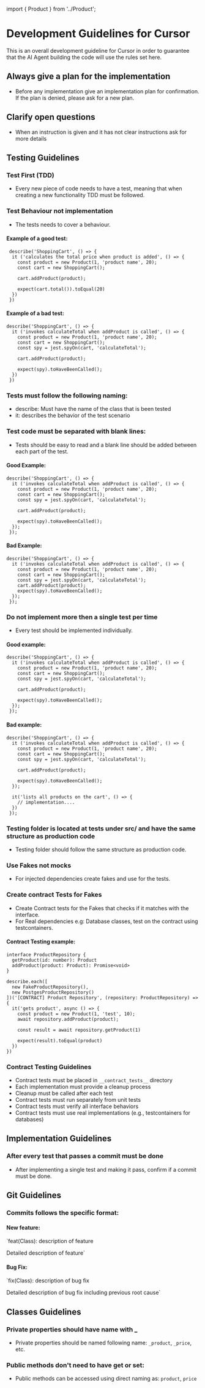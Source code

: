 import { Product } from '../Product';
# Development Guidelines for Cursor  

This is an overall development guideline for Cursor in order to guarantee that the AI Agent building the code will use the rules set here. 


## Always give a plan for the implementation

- Before any implementation give an implementation plan for confirmation. If the plan is denied, please ask for a new plan. 

## Clarify open questions 

- When an instruction is given and it has not clear instructions ask for more details

## Testing Guidelines 

### Test First (TDD)
- Every new piece of code needs to have a test, meaning that when creating a new functionality TDD must be followed. 

### Test Behaviour not implementation 
- The tests needs to cover a behaviour. 

#### Example of a good test: 

```
 describe('ShoppingCart', () => { 
  it ('calculates the total price when product is added', () => {
    const product = new Product(1, 'product name', 20); 
    const cart = new ShoppingCart(); 

    cart.addProduct(product);

    expect(cart.total()).toEqual(20)
  })
 })

```

#### Example of a bad test: 

```
describe('ShoppingCart', () => { 
  it ('invokes calculateTotal when addProduct is called', () => {
    const product = new Product(1, 'product name', 20); 
    const cart = new ShoppingCart(); 
    const spy = jest.spyOn(cart, 'calculateTotal');

    cart.addProduct(product);

    expect(spy).toHaveBeenCalled();
  })
 })
```


### Tests must follow the following naming: 
- describe: Must have the name of the class that is been tested 
- it: describes the behavior of the test scenario 


### Test code must be separated with blank lines: 
- Tests should be easy to read and a blank line should be added between each part of the test.

#### Good Example: 
```
describe('ShoppingCart', () => { 
  it ('invokes calculateTotal when addProduct is called', () => {
    const product = new Product(1, 'product name', 20); 
    const cart = new ShoppingCart(); 
    const spy = jest.spyOn(cart, 'calculateTotal');

    cart.addProduct(product);

    expect(spy).toHaveBeenCalled();
  });
 });
 ```

#### Bad Example: 
```
describe('ShoppingCart', () => { 
  it ('invokes calculateTotal when addProduct is called', () => {
    const product = new Product(1, 'product name', 20); 
    const cart = new ShoppingCart(); 
    const spy = jest.spyOn(cart, 'calculateTotal');
    cart.addProduct(product);
    expect(spy).toHaveBeenCalled();
  });
 });
```

### Do not implement more then a single test per time 
- Every test should be implemented individually. 

#### Good example: 
```
describe('ShoppingCart', () => { 
  it ('invokes calculateTotal when addProduct is called', () => {
    const product = new Product(1, 'product name', 20); 
    const cart = new ShoppingCart(); 
    const spy = jest.spyOn(cart, 'calculateTotal');

    cart.addProduct(product);

    expect(spy).toHaveBeenCalled();
  });
 });
 ```


#### Bad example: 
```
describe('ShoppingCart', () => { 
  it ('invokes calculateTotal when addProduct is called', () => {
    const product = new Product(1, 'product name', 20); 
    const cart = new ShoppingCart(); 
    const spy = jest.spyOn(cart, 'calculateTotal');

    cart.addProduct(product);

    expect(spy).toHaveBeenCalled();
  });

  it('lists all products on the cart', () => { 
    // implementation.... 
  })
 });

```

### Testing folder is located at __tests__ under src/ and have the same structure as production code

- Testing folder should follow the same structure as production code.


### Use Fakes not mocks

- For injected dependencies create fakes and use for the tests. 


### Create contract Tests for Fakes 

- Create Contract tests for the Fakes that checks if it matches with the interface. 
- For Real dependencies e.g: Database classes, test on the contract using testcontainers. 

#### Contract Testing example: 

```
interface ProductRepository {
  getProduct(id: number): Product
  addProduct(product: Product): Promise<void>
}
```

```
describe.each([
  new FakeProductRepository(),
  new PostgesProductRepository()
])('[CONTRACT] Product Repository', (repository: ProductRepository) => {
  it('gets product', async () => {
    const product = new Product(1, 'test', 10);
    await repository.addProduct(product);

    const result = await repository.getProduct(1)

    expect(result).toEqual(product)
  })
})
```

### Contract Testing Guidelines

- Contract tests must be placed in `__contract_tests__` directory
- Each implementation must provide a cleanup process
- Cleanup must be called after each test
- Contract tests must run separately from unit tests
- Contract tests must verify all interface behaviors
- Contract tests must use real implementations (e.g., testcontainers for databases)

## Implementation Guidelines 

### After every test that passes a commit must be done 

- After implementing a single test and making it pass, confirm if a commit must be done. 

## Git Guidelines 

### Commits follows the specific format: 

#### New feature: 
 
`feat(Class): description of feature 

Detailed description of feature`


#### Bug Fix: 
`fix(Class): description of bug fix 

Detailed description of bug fix including previous root cause`

## Classes Guidelines 

### Private properties should have name with _

- Private properties should be named following name: `_product`, `_price`, etc. 

### Public methods don't need to have get or set: 
- Public methods can be accessed using direct naming as: `product`, `price` 
